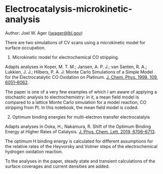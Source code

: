 # Electrocatalysis-microkinetic-analysis
Author: Joel W. Ager (jwager@lbl.gov)  

There are two simulations of CV scans using a microkinetic model for surface occupation. 

1. Microkinetic model for electrochemical CO stripping.

Adapts analyses in
   Koper, M. T. M.; Jansen, A. P. J.; van Santen, R. A.; Lukkien, J. J.; Hilbers, P. A. J. Monte Carlo Simulations of a Simple Model for the Electrocatalytic CO Oxidation on Platinum. [J. Chem. Phys. 1998, 109, 6051–6062](http://aip.scitation.org/doi/10.1063/1.477230).

The paper is one of a very few examples of which I am aware of applying a stochastic analysis to electrochemistry: in it, a mean field model is compared to a lattice Monte Carlo simulation for a model reaction, CO stripping from Pt. In this notebook, the mean field model is coded. 

2. Optimum binding energies for multi-electron transfer electrocatalyis

Adapts analyses in
    Ooka, H.; Nakamura, R. Shift of the Optimum Binding Energy at Higher Rates of Catalysis. [J. Phys. Chem. Lett. 2019, 6706–6713](https://pubs.acs.org/doi/10.1021/acs.jpclett.9b01796).

The optimum H binding energy is calculated for different assumptions for the relative rates of the Heyvorsky and Volmer steps of the electrochemical hydrogen oxidation reaction. 

To the analyses in the paper, steady state and transient calculations of the surface coverages and current densities are added. 

    
